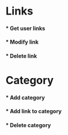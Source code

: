 
# Links
#### *  Get user links
#### *  Modify link
#### *  Delete link

# Category
#### *  Add category
#### *  Add link to category
#### *  Delete category

